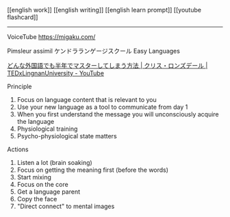 [[english work]]
[[english writing]]
[[english learn prompt]]
[[youtube flashcard]]

---

VoiceTube
https://migaku.com/



Pimsleur
assimil
ケンドラランゲージスクール
Easy Languages

[どんな外国語でも半年でマスターしてしまう方法 | クリス・ロンズデール | TEDxLingnanUniversity - YouTube](https://www.youtube.com/watch?v=d0yGdNEWdn0)


Principle
1. Focus on language content that is relevant to you
2. Use your new language as a tool to communicate from day 1
3. When you first understand the message you will unconsciously acquire the language
4. Physiological training
5. Psycho-physiological state matters

Actions
1. Listen a lot (brain soaking)
2. Focus on getting the meaning first (before the words)
3. Start mixing
4. Focus on the core
5. Get a language parent
6. Copy the face
7. "Direct connect" to mental images